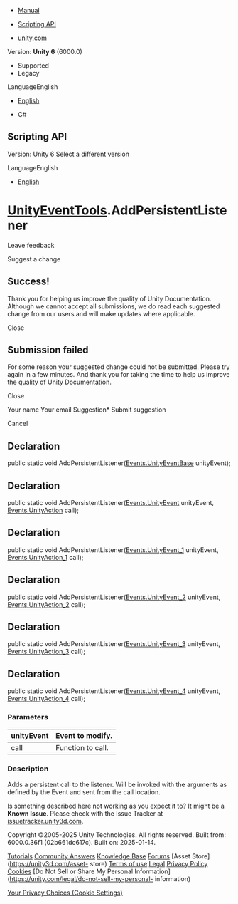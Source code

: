 [ ]()

  * [Manual](../Manual/index.html)
  * [Scripting API](../ScriptReference/index.html)

  * [unity.com](https://unity.com/)

Version: **Unity 6** (6000.0)

  * Supported
  * Legacy

LanguageEnglish

  * [English]()

  * C#

[ ](https://docs.unity3d.com)

## Scripting API

Version: Unity 6 Select a different version

LanguageEnglish

  * [English]()

#  [UnityEventTools](Events.UnityEventTools.html).AddPersistentListener

Leave feedback

Suggest a change

## Success!

Thank you for helping us improve the quality of Unity Documentation. Although
we cannot accept all submissions, we do read each suggested change from our
users and will make updates where applicable.

Close

## Submission failed

For some reason your suggested change could not be submitted. Please <a>try
again</a> in a few minutes. And thank you for taking the time to help us
improve the quality of Unity Documentation.

Close

Your name Your email Suggestion* Submit suggestion

Cancel

[ ]()

## Declaration

public static void
AddPersistentListener([Events.UnityEventBase](Events.UnityEventBase.html)
unityEvent);

## Declaration

public static void
AddPersistentListener([Events.UnityEvent](Events.UnityEvent.html) unityEvent,
[Events.UnityAction](Events.UnityAction.html) call);

## Declaration

public static void
AddPersistentListener([Events.UnityEvent_1](Events.UnityEvent_1.html)
unityEvent, [Events.UnityAction_1](Events.UnityAction_1.html) call);

## Declaration

public static void
AddPersistentListener([Events.UnityEvent_2](Events.UnityEvent_2.html)
unityEvent, [Events.UnityAction_2](Events.UnityAction_2.html) call);

## Declaration

public static void
AddPersistentListener([Events.UnityEvent_3](Events.UnityEvent_3.html)
unityEvent, [Events.UnityAction_3](Events.UnityAction_3.html) call);

## Declaration

public static void
AddPersistentListener([Events.UnityEvent_4](Events.UnityEvent_4.html)
unityEvent, [Events.UnityAction_4](Events.UnityAction_4.html) call);

### Parameters

unityEvent | Event to modify.  
---|---  
call | Function to call.  
  
### Description

Adds a persistent call to the listener. Will be invoked with the arguments as
defined by the Event and sent from the call location.

Is something described here not working as you expect it to? It might be a
**Known Issue**. Please check with the Issue Tracker at
[issuetracker.unity3d.com](https://issuetracker.unity3d.com).

Copyright ©2005-2025 Unity Technologies. All rights reserved. Built from:
6000.0.36f1 (02b661dc617c). Built on: 2025-01-14.

[Tutorials](https://unity3d.com/learn) [Community
Answers](https://answers.unity3d.com) [Knowledge
Base](https://support.unity3d.com/hc/en-us)
[Forums](https://forum.unity3d.com) [Asset Store](https://unity3d.com/asset-
store) [Terms of use](https://docs.unity3d.com/Manual/TermsOfUse.html)
[Legal](https://unity.com/legal) [Privacy
Policy](https://unity.com/legal/privacy-policy)
[Cookies](https://unity.com/legal/cookie-policy) [Do Not Sell or Share My
Personal Information](https://unity.com/legal/do-not-sell-my-personal-
information)

[Your Privacy Choices (Cookie Settings)](javascript:void\(0\);)

